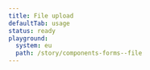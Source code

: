 ```yaml
---
title: File upload
defaultTab: usage
status: ready
playground:
  system: eu
  path: /story/components-forms--file
---
```

